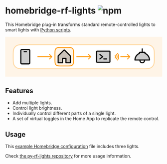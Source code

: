# homebridge-rf-lights ![npm](https://img.shields.io/npm/v/homebridge-rf-lights?style=flat-square)

This Homebridge plug-in transforms standard remote-controlled lights to smart lights with [Python scripts](https://github.com/xtai/py-rf-lights).

![cover](./assets/homebridge-rf-lights.png)

## Features

- Add multiple lights.
- Control light brightness.
- Individually control different parts of a single light.
- A set of virtual toggles in the Home App to replicate the remote control.

## Usage

This [example Homebridge configuration](https://github.com/xtai/homebridge-rf-lights/blob/main/example-config.json) file includes three lights.

Check [the py-rf-lights repository](https://github.com/xtai/py-rf-lights) for more usage information.
